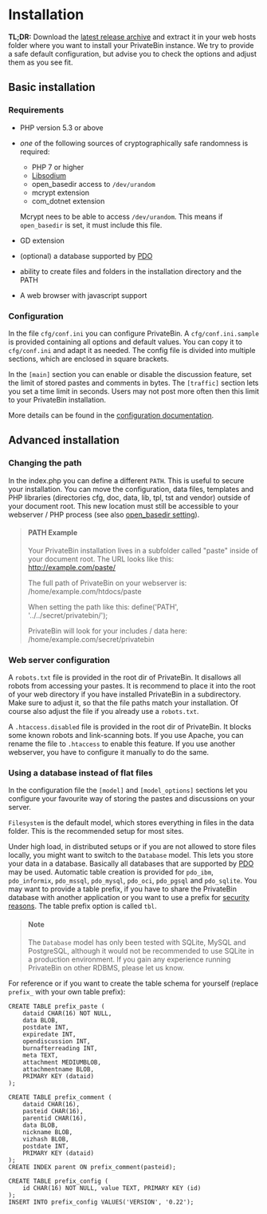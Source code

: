 # Installation

**TL;DR:** Download the
[latest release archive](https://github.com/PrivateBin/PrivateBin/releases/latest)
and extract it in your web hosts folder where you want to install your PrivateBin
instance. We try to provide a safe default configuration, but advise you to check
the options and adjust them as you see fit.

## Basic installation

### Requirements

- PHP version 5.3 or above
- _one_ of the following sources of cryptographically safe randomness is required:
  - PHP 7 or higher
  - [Libsodium](https://download.libsodium.org)
  - open_basedir access to `/dev/urandom`
  - mcrypt extension
  - com_dotnet extension
  
  Mcrypt nees to be able to access `/dev/urandom`. This means if `open_basedir` is set, it must include this file.
- GD extension
- (optional) a database supported by [PDO](https://secure.php.net/manual/book.pdo.php)
- ability to create files and folders in the installation directory and the PATH
- A web browser with javascript support

### Configuration

In the file `cfg/conf.ini` you can configure PrivateBin. A `cfg/conf.ini.sample`
is provided containing all options and default values. You can copy it to
`cfg/conf.ini` and adapt it as needed. The config file is divided into multiple
sections, which are enclosed in square brackets.

In the `[main]` section you can enable or disable the discussion feature, set
the limit of stored pastes and comments in bytes. The `[traffic]` section lets
you set a time limit in seconds. Users may not post more often then this limit
to your PrivateBin installation.

More details can be found in the
[configuration documentation](https://github.com/PrivateBin/PrivateBin/wiki/Configuration).

## Advanced installation

### Changing the path

In the index.php you can define a different `PATH`. This is useful to secure your
installation. You can move the configuration, data files, templates and PHP
libraries (directories cfg, doc, data, lib, tpl, tst and vendor) outside of your
document root. This new location must still be accessible to your webserver / PHP
process (see also
[open_basedir setting](https://secure.php.net/manual/en/ini.core.php#ini.open-basedir)).

> #### PATH Example
> Your PrivateBin installation lives in a subfolder called "paste" inside of
> your document root. The URL looks like this:
> http://example.com/paste/
>
> The full path of PrivateBin on your webserver is:
> /home/example.com/htdocs/paste
> 
> When setting the path like this:
> define('PATH', '../../secret/privatebin/');
>
> PrivateBin will look for your includes / data here:
> /home/example.com/secret/privatebin

### Web server configuration

A `robots.txt` file is provided in the root dir of PrivateBin. It disallows all
robots from accessing your pastes. It is recommend to place it into the root of
your web directory if you have installed PrivateBin in a subdirectory. Make sure
to adjust it, so that the file paths match your installation. Of course also
adjust the file if you already use a `robots.txt`.

A `.htaccess.disabled` file is provided in the root dir of PrivateBin. It blocks
some known robots and link-scanning bots. If you use Apache, you can rename the
file to `.htaccess` to enable this feature. If you use another webserver, you
have to configure it manually to do the same.

### Using a database instead of flat files

In the configuration file the `[model]` and `[model_options]` sections let you
configure your favourite way of storing the pastes and discussions on your
server.

`Filesystem` is the default model, which stores everything in files in the
data folder. This is the recommended setup for most sites.

Under high load, in distributed setups or if you are not allowed to store files
locally, you might want to switch to the `Database` model. This lets you
store your data in a database. Basically all databases that are supported by
[PDO](https://secure.php.net/manual/en/book.pdo.php) may be used. Automatic table
creation is provided for `pdo_ibm`, `pdo_informix`, `pdo_mssql`, `pdo_mysql`,
`pdo_oci`, `pdo_pgsql` and `pdo_sqlite`. You may want to provide a table prefix,
if you have to share the PrivateBin database with another application or you want
to use a prefix for
[security reasons](https://security.stackexchange.com/questions/119510/is-using-a-db-prefix-for-tables-more-secure).
The table prefix option is called `tbl`.

> #### Note
> The `Database` model has only been tested with SQLite, MySQL and PostgreSQL,
> although it would not be recommended to use SQLite in a production environment.
> If you gain any experience running PrivateBin on other RDBMS, please let us
> know.

For reference or if you want to create the table schema for yourself (replace
`prefix_` with your own table prefix):

    CREATE TABLE prefix_paste (
        dataid CHAR(16) NOT NULL,
        data BLOB,
        postdate INT,
        expiredate INT,
        opendiscussion INT,
        burnafterreading INT,
        meta TEXT,
        attachment MEDIUMBLOB,
        attachmentname BLOB,
        PRIMARY KEY (dataid)
    );
    
    CREATE TABLE prefix_comment (
        dataid CHAR(16),
        pasteid CHAR(16),
        parentid CHAR(16),
        data BLOB,
        nickname BLOB,
        vizhash BLOB,
        postdate INT,
        PRIMARY KEY (dataid)
    );
    CREATE INDEX parent ON prefix_comment(pasteid);
    
    CREATE TABLE prefix_config (
        id CHAR(16) NOT NULL, value TEXT, PRIMARY KEY (id)
    );
    INSERT INTO prefix_config VALUES('VERSION', '0.22');
